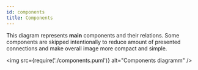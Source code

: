 ```yaml
---
id: components
title: Components
---
```


This diagram represents **main** components and their relations. Some components are skipped intentionally to reduce amount 
of presented connections and make overall image more compact and simple. 

<img
  src={require('./components.puml')}
  alt="Components diagramm"
/>